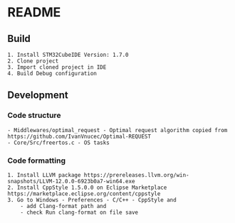# README

## Build
	1. Install STM32CubeIDE Version: 1.7.0
	2. Clone project
	3. Import cloned project in IDE
	4. Build Debug configuration

## Development
### Code structure
	- Middlewares/optimal_request - Optimal request algorithm copied from https://github.com/IvanVnucec/Optimal-REQUEST
	- Core/Src/freertos.c - OS tasks

### Code formatting
	1. Install LLVM package https://prereleases.llvm.org/win-snapshots/LLVM-12.0.0-6923b0a7-win64.exe
	2. Install CppStyle 1.5.0.0 on Eclipse Marketplace https://marketplace.eclipse.org/content/cppstyle
	3. Go to Windows - Preferences - C/C++ - CppStyle and 
		- add Clang-format path and
		- check Run clang-format on file save
